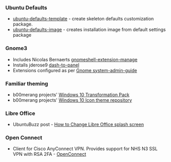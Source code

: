 ### Ubuntu Defaults
* [ubuntu-defaults-template](http://manpages.ubuntu.com/manpages/zesty/man1/ubuntu-defaults-template.1.html) - create skeleton defaults customization package.
* [ubuntu-defaults-image](http://manpages.ubuntu.com/manpages/zesty/man1/ubuntu-defaults-image.1.html) - creates installation image from default settings package

### Gnome3
* Includes Nicolas Bernaerts [gnomeshell-extension-manage](https://github.com/NicolasBernaerts/ubuntu-scripts/blob/master/ubuntugnome/gnomeshell-extension-manage)
* Installs jderose9 [dash-to-panel](https://github.com/jderose9/dash-to-panel)
* Extensions configured as per [Gnome system-admin-guide](https://help.gnome.org/admin/system-admin-guide/stable/software.html.en#extension)

### Familiar theming
* b00merang projects' [Windows 10 Transformation Pack](http://b00merang.weebly.com/windows-10-transformation-pack.html)
* b00merang projects' [Windows 10 Icon theme repository](http://b00merang.weebly.com/icon-themes.html)

### Libre Office
* UbuntuBuzz post - [How to Change Libre Office splash screen](http://www.ubuntubuzz.com/2012/02/how-to-change-libreoffice-splash-screen.html)

### Open Connect
* Client for Cisco AnyConnect VPN. Provides support for NHS N3 SSL VPN with RSA 2FA - [OpenConnect](http://www.infradead.org/openconnect/)
